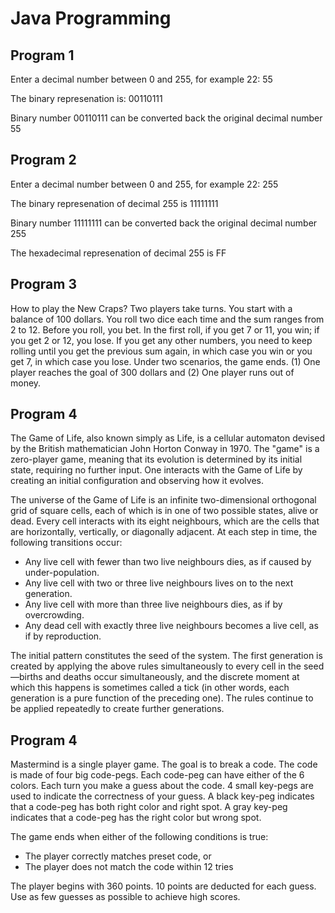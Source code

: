 Java Programming
================

Program 1
-------------------------

Enter a decimal number between 0 and 255, for example 22: 55

The binary represenation is: 00110111

Binary number 00110111 can be converted back the original decimal number 55

Program 2
-------------------------

Enter a decimal number between 0 and 255, for example 22: 255

The binary represenation of decimal 255 is 11111111

Binary number 11111111 can be converted back the original decimal number 255

The hexadecimal represenation of decimal 255 is FF

Program 3
-------------------------

How to play the New Craps?
Two players take turns. You start with a balance of 100 dollars. You roll two dice each time and the sum ranges from 2 to 12. Before you roll, you bet. In the first roll, if you get 7 or 11, you win; if you get 2 or 12, you lose. If you get any other numbers, you need to keep rolling until you get the previous sum again, in which case you win or you get 7, in which case you lose. Under two scenarios, the game ends. (1) One player reaches the goal of 300 dollars and (2) One player runs out of money.

Program 4
-------------------------
The Game of Life, also known simply as Life, is a cellular automaton devised by the British mathematician John Horton Conway in 1970. The "game" is a zero-player game, meaning that its evolution is determined by its initial state, requiring no further input. One interacts with the Game of Life by creating an initial configuration and observing how it evolves.

The universe of the Game of Life is an infinite two-dimensional orthogonal grid of square cells, each of which is in one of two possible states, alive or dead. Every cell interacts with its eight neighbours, which are the cells that are horizontally, vertically, or diagonally adjacent. At each step in time, the following transitions occur:

* Any live cell with fewer than two live neighbours dies, as if caused by under-population.
* Any live cell with two or three live neighbours lives on to the next generation.
* Any live cell with more than three live neighbours dies, as if by overcrowding.
* Any dead cell with exactly three live neighbours becomes a live cell, as if by reproduction.

The initial pattern constitutes the seed of the system. The first generation is created by applying the above rules simultaneously to every cell in the seed—births and deaths occur simultaneously, and the discrete moment at which this happens is sometimes called a tick (in other words, each generation is a pure function of the preceding one). The rules continue to be applied repeatedly to create further generations.

Program 4
-------------------------
Mastermind is a single player game. The goal is to break a code. The code is made of four big code-pegs. Each code-peg can have either of the 6 colors. Each turn you make a guess about the code. 4 small key-pegs are used to indicate the correctness of your guess. A black key-peg indicates that a code-peg has both right color and right spot. A gray key-peg indicates that a code-peg has the right color but wrong spot.

The game ends when either of the following conditions is true:
* The player correctly matches preset code, or
* The player does not match the code within 12 tries

The player begins with 360 points. 10 points are deducted for each guess. Use as few guesses as possible to achieve high scores.
